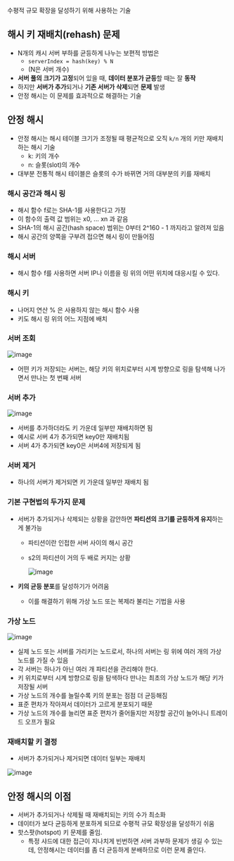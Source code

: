 수평적 규모 확장을 달성하기 위해 사용하는 기술

## 해시 키 재배치(rehash) 문제

- N개의 캐시 서버 부하를 균등하게 나누는 보편적 방법은
    - `serverIndex = hash(key) % N`
    - (N은 서버 개수)
- **서버 풀의 크기가 고정**되어 있을 때, **데이터 분포가 균등**할 때는 잘 **동작**
- 하지만 **서버가 추가**되거나 **기존 서버가 삭제**되면 **문제** 발생
- 안정 해시는 이 문제를 효과적으로 해결하는 기술

## 안정 해시

- 안정 해시는 해시 테이블 크기가 조정될 때 평균적으로 오직 `k/n` 개의 키만 재배치하는 해시 기술
    - k: 키의 개수
    - n: 슬롯(slot)의 개수
- 대부분 전통적 해시 테이블은 슬롯의 수가 바뀌면 거의 대부분의 키를 재배치

### 해시 공간과 해시 링

- 해시 함수 f로는 SHA-1를 사용한다고 가정
- 이 함수의 출력 값 범위는 x0, ... xn 과 같음
- SHA-1의 해시 공간(hash space) 범위는 0부터 2^160 - 1 까지라고 알려져 있음
- 해시 공간의 양쪽을 구부려 접으면 해시 링이 만들어짐

### 해시 서버

- 해시 함수 f를 사용하면 서버 IP나 이름을 링 위의 어떤 위치에 대응시킬 수 있다.

### 해시 키

- 나머지 연산 % 은 사용하지 않는 해시 함수 사용
- 키도 해시 링 위의 어느 지점에 배치

### 서버 조회

![image](https://user-images.githubusercontent.com/44438366/192352418-81ab108c-fffd-4364-b03f-8f1c41cf7364.png)

- 어떤 키가 저장되는 서버는, 해당 키의 위치로부터 시계 방향으로 링을 탐색해 나가면서 만나는 첫 번째 서버

### 서버 추가

![image](https://user-images.githubusercontent.com/44438366/192352516-6f4ab7ec-648e-4ab9-89ec-f14f916b47d7.png)

- 서버를 추가하더라도 키 가운데 일부만 재배치하면 됨
- 예시로 서버 4가 추가되면 key0만 재배치됨
- 서버 4가 추가되면 key0은 서버4에 저장되게 됨

### 서버 제거

- 하나의 서버가 제거되면 키 가운데 일부만 재배치 됨

### 기본 구현법의 두가지 문제

- 서버가 추가되거나 삭제되는 상황을 감안하면 **파티션의 크기를 균등하게 유지**하는 게 불가능
    - 파티션이란 인접한 서버 사이의 해시 공간
    - s2의 파티션이 거의 두 배로 커지는 상황
      
      ![image](https://user-images.githubusercontent.com/44438366/192352594-15e0530d-a63c-4d6d-a5fa-91aadc18ac62.png)
       
       
- **키의 균등 분포**를 달성하기가 어려움
    - 이를 해결하기 위해 가상 노드 또는 복제라 불리는 기법을 사용

### 가상 노드

![image](https://user-images.githubusercontent.com/44438366/192352649-67ac8119-9f2d-47c8-b20d-3aed9c624ed1.png)

- 실제 노드 또는 서버를 가리키는 노드로서, 하나의 서버는 링 위에 여러 개의 가상 노드를 가질 수 있음
- 각 서버는 하나가 아닌 여러 개 파티션을 관리해야 한다.
- 키 위치로부터 시계 방향으로 링을 탐색하다 만나는 최초의 가상 노드가 해당 키가 저장될 서버
- 가상 노드의 개수를 늘릴수록 키의 분포는 점점 더 균등해짐
- 표준 편차가 작아져서 데이터가 고르게 분포되기 때문
- 가상 노드의 개수를 늘리면 표준 편차가 줄어들지만 저장할 공간이 늘어나니 트레이드 오프가 필요

### 재배치할 키 결정

- 서버가 추가되거나 제거되면 데이터 일부는 재배치

![image](https://user-images.githubusercontent.com/44438366/192352692-498ca91e-70c2-46dc-8675-974eeede3f76.png)

## 안정 해시의 이점

- 서버가 추가되거나 삭제될 때 재배치되는 키의 수가 최소화
- 데이터가 보다 균등하게 분포하게 되므로 수평적 규모 확장성을 달성하기 쉬움
- 핫스팟(hotspot) 키 문제를 줄임.
    - 특정 샤드에 대한 접근이 지나치게 빈번하면 서버 과부하 문제가 생길 수 있는데, 안정해시는 데이터를 좀 더 균등하게 분배하므로 이런 문제 줄인다.
